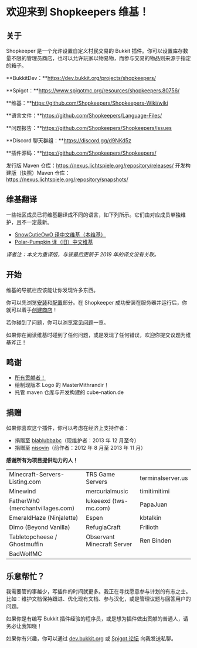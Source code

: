 # 欢迎来到 Shopkeepers 维基！

## 关于

Shopkeeper 是一个允许设置自定义村民交易的 Bukkit 插件。你可以设置库存数量不限的管理员商店，也可以允许玩家以物易物，而参与交易的物品则来源于指定的箱子。

**BukkitDev：**https://dev.bukkit.org/projects/shopkeepers/

**Spigot：**https://www.spigotmc.org/resources/shopkeepers.80756/

**维基：**https://github.com/Shopkeepers/Shopkeepers-Wiki/wiki

**语言文件：**https://github.com/Shopkeepers/Language-Files/

**问题报告：**https://github.com/Shopkeepers/Shopkeepers/issues

**Discord 聊天群组：**https://discord.gg/d9NKd5z

**插件源码：**https://github.com/Shopkeepers/Shopkeepers/

发行版 Maven 仓库：https://nexus.lichtspiele.org/repository/releases/
开发构建版（快照）Maven 仓库：https://nexus.lichtspiele.org/repository/snapshots/

## 维基翻译

一些社区成员已将维基翻译成不同的语言，如下列所示。它们由对应成员单独维护，且不一定最新。

* [SnowCutieOwO 译中文维基（本维基）](https://snowcutieowo.github.io/Shopkeepers/README)
* [Polar-Pumpkin 译（旧）中文维基](https://github.com/Polar-Pumpkin/Shopkeepers-Chinese-Wiki/wiki)

*译者注：本文为重译版，与该最后更新于 2019 年的译文没有关联。*

## 开始

维基的导航栏应该能让你发现许多东西。

你可以先浏览[安装](installtion-updating.md)和[配置](installtion-updating.configuration.md)部分。在 Shopkeeper 成功安装在服务器并运行后，你就可以着手[创建商店](creating-shops.md)！

若你碰到了问题，你可以浏览[常见问题](more-information.frequently-asked-questions.md)一览。

如果你在阅读维基时碰到了任何问题，或是发现了任何错误，欢迎你提交议题为维基斧正！

## 鸣谢

* [所有贡献者！](https://github.com/Shopkeepers/Shopkeepers/graphs/contributors)
* 绘制现版本 Logo 的 MasterMithrandir！
* 托管 maven 仓库与开发构建的 cube-nation.de

## 捐赠

如果你喜欢这个插件，你可以考虑在经济上支持作者：

* 捐赠至 [blablubbabc](https://www.paypal.com/cgi-bin/webscr?hosted_button_id=73PE9W48NC982&return=https%3A%2F%2Fgithub.com%2FShopkeepers%2FShopkeepers-Wiki%2Fwiki%2F&cancel_return=https%3A%2F%2Fgithub.com%2FShopkeepers%2FShopkeepers-Wiki%2Fwiki%2F&item_name=Shopkeepers+%28from+Bukkit.org%29&cmd=_s-xclick)（现维护者：2013 年 12 月至今）
* 捐赠至 [nisovin](https://www.paypal.com/cgi-bin/webscr?hosted_button_id=E5CTCAS2ZV966&item_name=Shopkeepers+%28from+Bukkit.org%29&cmd=_s-xclick)（前作者：2012 年 8 月至 2013 年 11 月）

**感谢所有为项目提供动力的人！**

||||
|---|---|---|
|Minecraft-Servers-Listing.com|TRS Game Servers|terminalserver.us|
|Minewind|mercurialmusic|timitimitimi|
|FatherWh0 (merchantvillages.com)|lukeeexd (tws-mc.com)|PapaJuan|
|EmeraldHaze (Ninjalette)|Espen|kbtalkin|
|Dimo (Beyond Vanilla)|RefugiaCraft|Frilioth|
|Tabletopcheese / Ghostmuffin|Observant Minecraft Server|Ren Binden|
|BadWolfMC|||

## 乐意帮忙？

我需要管的事越少，写插件的时间就更多。我正在寻找愿意参与计划的有志之士。比如：维护文档保持跟进、优化现有文档、参与汉化，或是管理议题与回答用户的问题。

如果你是有编写 Bukkit 插件经验的程序员，或是想为插件做出贡献的普通人，请务必让我知晓！

如果你有兴趣，你可以通过 [dev.bukkit.org](https://dev.bukkit.org/members/blablubb) 或 [Spigot 论坛](https://www.spigotmc.org/conversations/add?to=blablubbabc) 向我发送私聊。